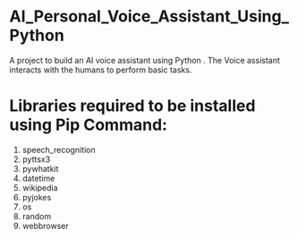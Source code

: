 # AI_Personal_Voice_Assistant_Using_Python
A project to build an AI voice assistant using Python . The Voice assistant interacts with the humans to perform basic tasks.
# Libraries required to be installed using Pip Command:
1. speech_recognition 
2. pyttsx3
3. pywhatkit
4. datetime
5. wikipedia
6. pyjokes
7. os
8. random
9. webbrowser

